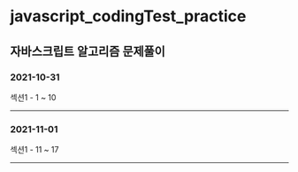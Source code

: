 # javascript_codingTest_practice
## 자바스크립트 알고리즘 문제풀이

### 2021-10-31
섹션1 - 1 ~ 10
___

### 2021-11-01
섹션1 - 11 ~ 17
___